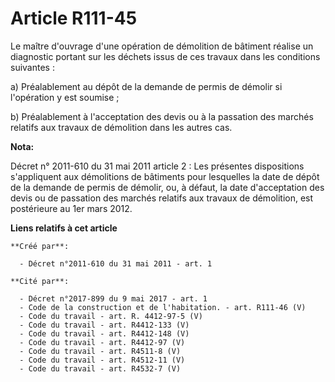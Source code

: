 # Article R111-45

Le maître d'ouvrage d'une opération de démolition de bâtiment réalise un diagnostic portant sur les déchets issus de ces
travaux dans les conditions suivantes : 

a) Préalablement au dépôt de la demande de permis de démolir si l'opération y est soumise ; 

b) Préalablement à l'acceptation des devis ou à la passation des marchés relatifs aux travaux de démolition dans les autres
cas.

**Nota:**

Décret n° 2011-610 du 31 mai 2011 article 2 : Les présentes dispositions s'appliquent aux démolitions de bâtiments pour
lesquelles la date de dépôt de la demande de permis de démolir, ou, à défaut, la date d'acceptation des devis ou de passation
des marchés relatifs aux travaux de démolition, est postérieure au 1er mars 2012.

**Liens relatifs à cet article**

	**Créé par**:

	  - Décret n°2011-610 du 31 mai 2011 - art. 1

	**Cité par**:

	  - Décret n°2017-899 du 9 mai 2017 - art. 1
	  - Code de la construction et de l'habitation. - art. R111-46 (V)
	  - Code du travail - art. R. 4412-97-5 (V)
	  - Code du travail - art. R4412-133 (V)
	  - Code du travail - art. R4412-148 (V)
	  - Code du travail - art. R4412-97 (V)
	  - Code du travail - art. R4511-8 (V)
	  - Code du travail - art. R4512-11 (V)
	  - Code du travail - art. R4532-7 (V)
